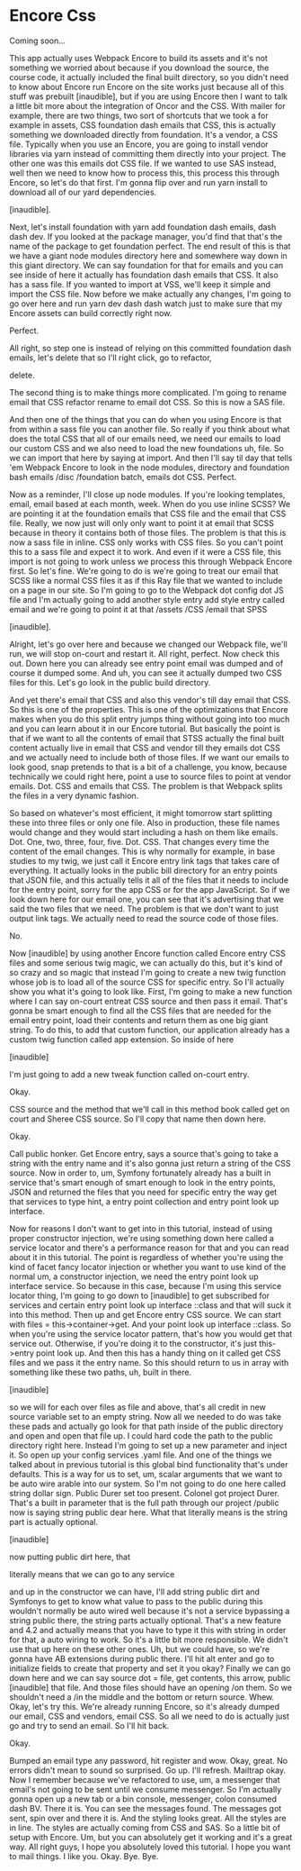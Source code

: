 # Encore Css

Coming soon...

This app actually uses Webpack Encore to build its assets and it's not something we
worried about because if you download the source, the course code, it actually
included the final built directory, so you didn't need to know about Encore run
Encore on the site works just because all of this stuff was prebuilt [inaudible], but
if you are using Encore then I want to talk a little bit more about the integration
of Oncor and the CSS. With mailer for example, there are two things, two sort of
shortcuts that we took a for example in assets, CSS foundation dash emails that CSS,
this is actually something we downloaded directly from foundation. It's a vendor, a
CSS file. Typically when you use an Encore, you are going to install vendor libraries
via yarn instead of committing them directly into your project. The other one was
this emails dot CSS file. If we wanted to use SAS instead, well then we need to know
how to process this, this process this through Encore, so let's do that first. I'm
gonna flip over and run yarn install to download all of our yard dependencies.

[inaudible].

Next, let's install foundation with yarn add foundation dash emails, dash dash dev.
If you looked at the package manager, you'd find that that's the name of the package
to get foundation perfect. The end result of this is that we have a giant node
modules directory here and somewhere way down in this giant directory. We can say
foundation for that for emails and you can see inside of here it actually has
foundation dash emails that CSS. It also has a sass file. If you wanted to import at
VSS, we'll keep it simple and import the CSS file. Now before we make actually any
changes, I'm going to go over here and run yarn dev dash dash watch just to make sure
that my Encore assets can build correctly right now.

Perfect.

All right, so step one is instead of relying on this committed foundation dash
emails, let's delete that so I'll right click, go to refactor,

delete.

The second thing is to make things more complicated. I'm going to rename email that
CSS refactor rename to email dot CSS. So this is now a SAS file.

And then one of the things that you can do when you using Encore is that from within
a sass file you can another file. So really if you think about what does the total
CSS that all of our emails need, we need our emails to load our custom CSS and we
also need to load the new foundations uh, file. So we can import that here by saying
at import. And then I'll say til day that tells 'em Webpack Encore to look in the
node modules, directory and foundation bash emails /disc /foundation batch, emails
dot CSS. Perfect.

Now as a reminder, I'll close up node modules. If you're looking templates, email,
email based at each month, week. When do you use inline SCSS? We are pointing it at
the foundation emails that CSS file and the email that CSS file. Really, we now just
will only only want to point it at email that SCSS because in theory it contains both
of those files. The problem is that this is now a sass file in inline. CSS only works
with CSS files. So you can't point this to a sass file and expect it to work. And
even if it were a CSS file, this import is not going to work unless we process this
through Webpack Encore first. So let's fine. We're going to do is we're going to
treat our email that SCSS like a normal CSS files it as if this Ray file that we
wanted to include on a page in our site. So I'm going to go to the Webpack dot config
dot JS file and I'm actually going to add another style entry add style entry called
email and we're going to point it at that /assets /CSS /email that SPSS

[inaudible].

Alright, let's go over here and because we changed our Webpack file, we'll run, we
will stop on-court and restart it. All right, perfect. Now check this out. Down here
you can already see entry point email was dumped and of course it dumped some. And
uh, you can see it actually dumped two CSS files for this. Let's go look in the
public build directory.

And yet there's email that CSS and also this vendor's till day email that CSS. So
this is one of the properties. This is one of the optimizations that Encore makes
when you do this split entry jumps thing without going into too much and you can
learn about it in our Encore tutorial. But basically the point is that if we want to
all the contents of email that STSS actually the final built content actually live in
email that CSS and vendor till they emails dot CSS and we actually need to include
both of those files. If we want our emails to look good, snap pretends to that is a
bit of a challenge, you know, because technically we could right here, point a use to
source files to point at vendor emails. Dot. CSS and emails that CSS. The problem is
that Webpack splits the files in a very dynamic fashion.

So based on whatever's most efficient, it might tomorrow start splitting these into
three files or only one file. Also in production, these file names would change and
they would start including a hash on them like emails. Dot. One, two, three, four,
five. Dot. CSS. That changes every time the content of the email changes. This is why
normally for example, in base studies to my twig, we just call it Encore entry link
tags that takes care of everything. It actually looks in the public bill directory
for an entry points that JSON file, and this actually tells it all of the files that
it needs to include for the entry point, sorry for the app CSS or for the app
JavaScript. So if we look down here for our email one, you can see that it's
advertising that we said the two files that we need. The problem is that we don't
want to just output link tags. We actually need to read the source code of those
files.

No.

Now [inaudible] by using another Encore function called Encore entry CSS files and
some serious twig magic, we can actually do this, but it's kind of so crazy and so
magic that instead I'm going to create a new twig function whose job is to load all
of the source CSS for specific entry. So I'll actually show you what it's going to
look like. First, I'm going to make a new function where I can say on-court entreat
CSS source and then pass it email. That's gonna be smart enough to find all the CSS
files that are needed for the email entry point, load their contents and return them
as one big giant string. To do this, to add that custom function, our application
already has a custom twig function called app extension. So inside of here

[inaudible]

I'm just going to add a new tweak function called on-court entry.

Okay.

CSS source and the method that we'll call in this method book called get on court and
Sheree CSS source. So I'll copy that name then down here.

Okay.

Call public honker. Get Encore entry, says a source that's going to take a string
with the entry name and it's also gonna just return a string of the CSS source. Now
in order to, um, Symfony fortunately already has a built in service that's smart
enough of smart enough to look in the entry points, JSON and returned the files that
you need for specific entry the way get that services to type hint, a entry point
collection and entry point look up interface.

Now for reasons I don't want to get into in this tutorial, instead of using proper
constructor injection, we're using something down here called a service locator and
there's a performance reason for that and you can read about it in this tutorial. The
point is regardless of whether you're using the kind of facet fancy locator injection
or whether you want to use kind of the normal um, a constructor injection, we need
the entry point look up interface service. So because in this case, because I'm using
this service locator thing, I'm going to go down to [inaudible] to get subscribed for
services and certain entry point look up interface ::class and that will suck it into
this method. Then up and get Encore entry CSS source. We can start with files =
this->container->get. And your point look up interface ::class. So when you're using
the service locator pattern, that's how you would get that service out. Otherwise, if
you're doing it to the constructor, it's just this->entry point look up. And then
this has a handy thing on it called get CSS files and we pass it the entry name. So
this should return to us in array with something like these two paths, uh, built in
there.

[inaudible]

so we will for each over files as file and above, that's all credit in new source
variable set to an empty string. Now all we needed to do was take these pads and
actually go look for that path inside of the public directory and open and open that
file up. I could hard code the path to the public directory right here. Instead I'm
going to set up a new parameter and inject it. So open up your config services .yaml
file. And one of the things we talked about in previous tutorial is this global bind
functionality that's under defaults. This is a way for us to set, um, scalar
arguments that we want to be auto wire arable into our system. So I'm not going to do
one here called string dollar sign. Public Durer set too present. Colonel got project
Durer. That's a built in parameter that is the full path through our project /public
now is saying string public dear here. What that literally means is the string part
is actually optional.

[inaudible]

now putting public dirt here, that

literally means that we can go to any service

and up in the constructor we can have, I'll add string public dirt and Symfonys to
get to know what value to pass to the public during this wouldn't normally be auto
wired well because it's not a service bypassing a string public there, the string
parts actually optional. That's a new feature and 4.2 and actually means that you
have to type it this with string in order for that, a auto wiring to work. So it's a
little bit more responsible. We didn't use that up here on these other ones. Uh, but
we could have, so we're gonna have AB extensions during public there. I'll hit alt
enter and go to initialize fields to create that property and set it you okay?
Finally we can go down here and we can say source dot = file, get contents, this
arrow, public [inaudible] that file. And those files should have an opening /on them.
So we shouldn't need a /in the middle and the bottom or return source. Whew. Okay,
let's try this. We're already running Encore, so it's already dumped our email, CSS
and vendors, email CSS. So all we need to do is actually just go and try to send an
email. So I'll hit back.

Okay.

Bumped an email type any password, hit register and wow. Okay, great. No errors
didn't mean to sound so surprised. Go up. I'll refresh. Mailtrap okay. Now I remember
because we've refactored to use, um, a messenger that email's not going to be sent
until we consume messenger. So I'm actually gonna open up a new tab or a bin console,
messenger, colon consumed dash BV. There it is. You can see the messages found. The
messages got sent, spin over and there it is. And the styling looks great. All the
styles are in line. The styles are actually coming from CSS and SAS. So a little bit
of setup with Encore. Um, but you can absolutely get it working and it's a great way.
All right guys, I hope you absolutely loved this tutorial. I hope you want to mail
things. I like you. Okay. Bye. Bye.